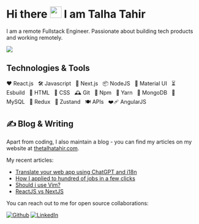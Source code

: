 # Hi there <img src="https://raw.githubusercontent.com/MartinHeinz/MartinHeinz/master/wave.gif" width="30px" height="30px" /> I am Talha Tahir

I am a remote Fullstack Engineer.
Passionate about building tech products and working remotely.

![](https://komarev.com/ghpvc/?username=talhatahir&color=blueviolet)


## Technologies & Tools
<p><span>❤️ React.js</span>&nbsp;&nbsp;&nbsp;<span>🛠️ Javascript</span>&nbsp;&nbsp;&nbsp;<span>🥇 Next.js</span>&nbsp;&nbsp;&nbsp;<span>📦 NodeJS</span>&nbsp;&nbsp;&nbsp;<span>🧱 Material UI</span>&nbsp;&nbsp;&nbsp;<span>⏳ Esbuild</span>&nbsp;&nbsp;&nbsp;<span>🧊 HTML</span>&nbsp;&nbsp;&nbsp;<span>🍡 CSS</span>&nbsp;&nbsp;&nbsp;<span>🕰️ Git</span>&nbsp;&nbsp;&nbsp;<span>🚃 Npm</span>&nbsp;&nbsp;&nbsp;<span>🧶 Yarn</span>&nbsp;&nbsp;&nbsp;<span>📜 MongoDB</span>&nbsp;&nbsp;&nbsp;<span>📃 MySQL</span>&nbsp;&nbsp;&nbsp;<span>🎢 Redux</span>&nbsp;&nbsp;&nbsp;<span>🍤 Zustand</span>&nbsp;&nbsp;&nbsp;<span>🍽️ APIs</span>&nbsp;&nbsp;&nbsp;<span>❤️&zwj;🩹 AngularJS</span></p>


## &#x270d; Blog & Writing

Apart from coding, I also maintain a blog - you can find my articles on my website at [thetalhatahir.com](https://www.thetalhatahir.com).

My recent articles:

<!-- BLOG-POST-LIST:START -->
- [Translate your web app using ChatGPT and i18n](https://www.thetalhatahir.com/blog/translate-your-app-using-chatgpt-and-i18n)
- [How I applied to hundred of jobs in a few clicks](https://www.thetalhatahir.com/blog/applying-to-hundred-jobs-quickly)
- [Should i use Vim?](https://www.thetalhatahir.com/blog/should-i-use-vim)
- [ReactJS vs NextJS](https://www.thetalhatahir.com/blog/reactjs-vs-nextjs)
<!-- BLOG-POST-LIST:END -->


You can reach out to me for open source collaborations:
<p><a href="https://github.com/talhatahir" target="_blank"><img alt="Github" src="https://img.shields.io/badge/GitHub-%2312100E.svg?&style=for-the-badge&logo=Github&logoColor=white" /></a> <a href="https://www.linkedin.com/in/thetalhatahir" target="_blank"><img alt="LinkedIn" src="https://img.shields.io/badge/linkedin-%230077B5.svg?&style=for-the-badge&logo=linkedin&logoColor=white" /></a>
</p>



<!--
**talhatahir/talhatahir** is a ✨ _special_ ✨ repository because its `README.md` (this file) appears on your GitHub profile.

Here are some ideas to get you started:

- 🔭 I’m currently working on ...
- 🌱 I’m currently learning ...
- 👯 I’m looking to collaborate on ...
- 🤔 I’m looking for help with ...
- 💬 Ask me about ...
- 📫 How to reach me: ...
- 😄 Pronouns: ...
- ⚡ Fun fact: ...
-->
